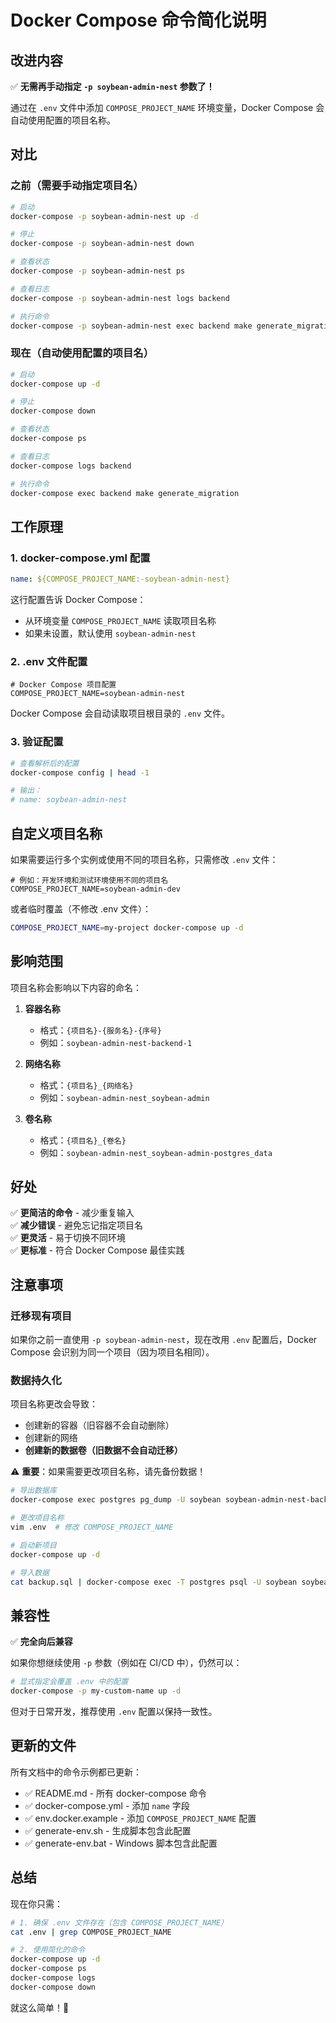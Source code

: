 # Docker Compose 命令简化说明

## 改进内容

✅ **无需再手动指定 `-p soybean-admin-nest` 参数了！**

通过在 `.env` 文件中添加 `COMPOSE_PROJECT_NAME` 环境变量，Docker Compose 会自动使用配置的项目名称。

## 对比

### 之前（需要手动指定项目名）

```bash
# 启动
docker-compose -p soybean-admin-nest up -d

# 停止
docker-compose -p soybean-admin-nest down

# 查看状态
docker-compose -p soybean-admin-nest ps

# 查看日志
docker-compose -p soybean-admin-nest logs backend

# 执行命令
docker-compose -p soybean-admin-nest exec backend make generate_migration
```

### 现在（自动使用配置的项目名）

```bash
# 启动
docker-compose up -d

# 停止
docker-compose down

# 查看状态
docker-compose ps

# 查看日志
docker-compose logs backend

# 执行命令
docker-compose exec backend make generate_migration
```

## 工作原理

### 1. docker-compose.yml 配置

```yaml
name: ${COMPOSE_PROJECT_NAME:-soybean-admin-nest}
```

这行配置告诉 Docker Compose：
- 从环境变量 `COMPOSE_PROJECT_NAME` 读取项目名称
- 如果未设置，默认使用 `soybean-admin-nest`

### 2. .env 文件配置

```env
# Docker Compose 项目配置
COMPOSE_PROJECT_NAME=soybean-admin-nest
```

Docker Compose 会自动读取项目根目录的 `.env` 文件。

### 3. 验证配置

```bash
# 查看解析后的配置
docker-compose config | head -1

# 输出：
# name: soybean-admin-nest
```

## 自定义项目名称

如果需要运行多个实例或使用不同的项目名称，只需修改 `.env` 文件：

```env
# 例如：开发环境和测试环境使用不同的项目名
COMPOSE_PROJECT_NAME=soybean-admin-dev
```

或者临时覆盖（不修改 .env 文件）：

```bash
COMPOSE_PROJECT_NAME=my-project docker-compose up -d
```

## 影响范围

项目名称会影响以下内容的命名：

1. **容器名称**
   - 格式：`{项目名}-{服务名}-{序号}`
   - 例如：`soybean-admin-nest-backend-1`

2. **网络名称**
   - 格式：`{项目名}_{网络名}`
   - 例如：`soybean-admin-nest_soybean-admin`

3. **卷名称**
   - 格式：`{项目名}_{卷名}`
   - 例如：`soybean-admin-nest_soybean-admin-postgres_data`

## 好处

✅ **更简洁的命令** - 减少重复输入  
✅ **减少错误** - 避免忘记指定项目名  
✅ **更灵活** - 易于切换不同环境  
✅ **更标准** - 符合 Docker Compose 最佳实践  

## 注意事项

### 迁移现有项目

如果你之前一直使用 `-p soybean-admin-nest`，现在改用 `.env` 配置后，Docker Compose 会识别为同一个项目（因为项目名相同）。

### 数据持久化

项目名称更改会导致：
- 创建新的容器（旧容器不会自动删除）
- 创建新的网络
- **创建新的数据卷（旧数据不会自动迁移）**

⚠️ **重要**：如果需要更改项目名称，请先备份数据！

```bash
# 导出数据库
docker-compose exec postgres pg_dump -U soybean soybean-admin-nest-backend > backup.sql

# 更改项目名称
vim .env  # 修改 COMPOSE_PROJECT_NAME

# 启动新项目
docker-compose up -d

# 导入数据
cat backup.sql | docker-compose exec -T postgres psql -U soybean soybean-admin-nest-backend
```

## 兼容性

✅ **完全向后兼容**

如果你想继续使用 `-p` 参数（例如在 CI/CD 中），仍然可以：

```bash
# 显式指定会覆盖 .env 中的配置
docker-compose -p my-custom-name up -d
```

但对于日常开发，推荐使用 `.env` 配置以保持一致性。

## 更新的文件

所有文档中的命令示例都已更新：

- ✅ README.md - 所有 docker-compose 命令
- ✅ docker-compose.yml - 添加 `name` 字段
- ✅ env.docker.example - 添加 `COMPOSE_PROJECT_NAME` 配置
- ✅ generate-env.sh - 生成脚本包含此配置
- ✅ generate-env.bat - Windows 脚本包含此配置

## 总结

现在你只需：

```bash
# 1. 确保 .env 文件存在（包含 COMPOSE_PROJECT_NAME）
cat .env | grep COMPOSE_PROJECT_NAME

# 2. 使用简化的命令
docker-compose up -d
docker-compose ps
docker-compose logs
docker-compose down
```

就这么简单！🎉

